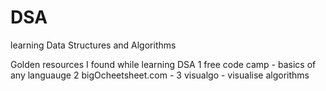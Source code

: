 # DSA
 learning Data Structures and Algorithms


Golden resources I found while learning DSA
1 free code camp - basics of any languauge
2 bigOcheetsheet.com - 
3 visualgo - visualise algorithms 


